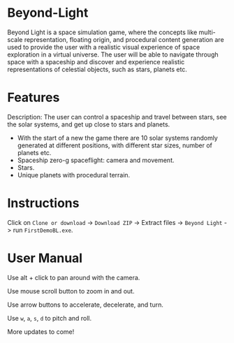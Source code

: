 # Beyond-Light
Beyond Light is a space simulation game, where the concepts like multi-scale representation, floating origin, and procedural content generation are used to provide the user with a realistic visual experience of space exploration in a virtual universe. The user will be able to navigate through space with a spaceship and discover and experience realistic representations of celestial objects, such
as stars, planets etc.

# Features

Description: The user can control a spaceship and travel between stars, see the solar systems, and get up close to stars and planets.

* With the start of a new the game there are 10 solar systems randomly generated at different positions, with different star sizes, number of planets etc.
* Spaceship zero-g spaceflight: camera and movement.
* Stars.
* Unique planets with procedural terrain.

# Instructions

Click on `Clone or download` -> `Download ZIP` -> Extract files -> `Beyond Light` -> run `FirstDemoBL.exe`.

# User Manual

Use alt + click to pan around with the camera.

Use mouse scroll button to zoom in and out.

Use arrow buttons to accelerate, decelerate, and turn.

Use `w`, `a`, `s`, `d` to pitch and roll.

More updates to come!
